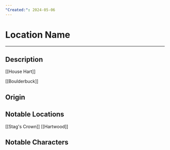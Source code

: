 ```yaml
---
"Created:": 2024-05-06
---
```

# Location Name
---
## Description

[[House Hart]] 

[[Boulderbuck]] 
## Origin





## Notable Locations

[[Stag's Crown]] 
[[Hartwood]] 



## Notable Characters

